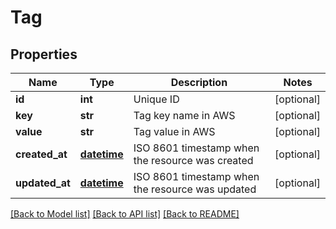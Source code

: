 # Tag

## Properties
Name | Type | Description | Notes
------------ | ------------- | ------------- | -------------
**id** | **int** | Unique ID | [optional] 
**key** | **str** | Tag key name in AWS | [optional] 
**value** | **str** | Tag value in AWS | [optional] 
**created_at** | [**datetime**](DateTime.md) | ISO 8601 timestamp when the resource was created | [optional] 
**updated_at** | [**datetime**](DateTime.md) | ISO 8601 timestamp when the resource was updated | [optional] 

[[Back to Model list]](../README.md#documentation-for-models) [[Back to API list]](../README.md#documentation-for-api-endpoints) [[Back to README]](../README.md)


